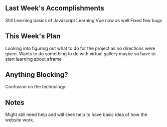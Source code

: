 ## Last Week's Accomplishments

Still Learning basics of Javascript
Learning Vue now as well
Fixed few bugs

## This Week's Plan

Looking into figuring out what to do for the project
as no directions were given.
Wants to do something to do with virtual gallery maybe
so have to start learning about aframe
## Anything Blocking?

Confusion on the technology.

## Notes

Might still need help and will seek help to have basic idea of how the website work.